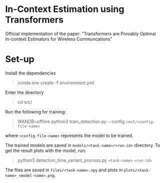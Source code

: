 # In-Context Estimation using Transformers
Official implementation of the paper: "Transformers are Provably Optimal In-context Estimators for Wireless Communcations"

# Set-up
Install the dependencies

> conda env create -f environment.yml

Enter the directory
> cd src/

Run the following for training:
> WANDB=offline python3 train_detection.py --config `conf/<config-file-name>`

where `<config-file-name>` represents the model to be trained.

The trained models are saved in `models/<task-name>/<run-id>` directory. To get the result plots with the model, run:
> python3 detection_time_variant_process.py `<task-name>` `<run-id>`

The flies are saved in `files/<task-name>.npy` and plots in `plots/<task-name>_<model-name>.png`.




